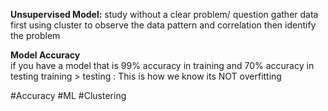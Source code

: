    **Unsupervised Model:**
	   study without a clear problem/ question 
	   gather data first 
	   using cluster to observe the data pattern and correlation 
	   then identify the problem 
   

**Model Accuracy**  
	if you have a model that is 99% accuracy in training  and 70% accuracy in testing 
	training > testing : This is how we know its NOT overfitting 

#Accuracy #ML #Clustering
